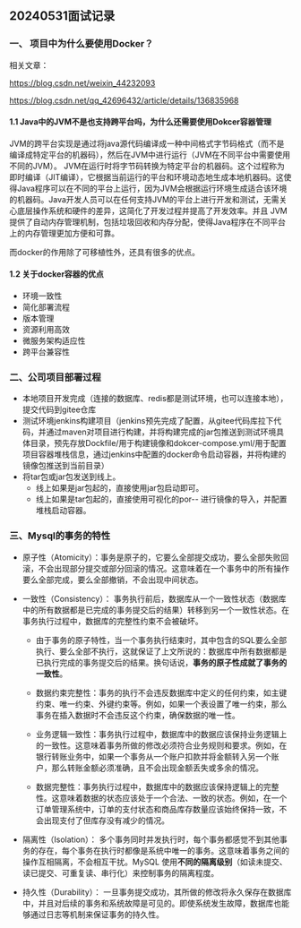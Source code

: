 ## 20240531面试记录

### 一、 项目中为什么要使用Docker？

相关文章：

https://blog.csdn.net/weixin_44232093

https://blog.csdn.net/qq_42696432/article/details/136835968

#### 1.1 Java中的JVM不是也支持跨平台吗，为什么还需要使用Dokcer容器管理

JVM的跨平台实现是通过将java源代码编译成一种中间格式字节码格式（而不是编译成特定平台的机器码），然后在JVM中进行运行（JVM在不同平台中需要使用不同的JVM）。 JVM在运行时将字节码转换为特定平台的机器码。这个过程称为即时编译（JIT编译），它根据当前运行的平台和环境动态地生成本地机器码。这使得Java程序可以在不同的平台上运行，因为JVM会根据运行环境生成适合该环境的机器码。Java开发人员可以在任何支持JVM的平台上进行开发和测试，无需关心底层操作系统和硬件的差异，这简化了开发过程并提高了开发效率。并且 JVM提供了自动内存管理机制，包括垃圾回收和内存分配，使得Java程序在不同平台上的内存管理更加方便和可靠。

而docker的作用除了可移植性外，还具有很多的优点。



#### 1.2 关于docker容器的优点

- 环境一致性
- 简化部署流程
- 版本管理
- 资源利用高效
- 微服务架构适应性
- 跨平台兼容性



### 二、公司项目部署过程

- 本地项目开发完成（连接的数据库、redis都是测试环境，也可以连接本地），提交代码到gitee仓库
- 测试环境jenkins构建项目（jenkins预先完成了配置，从gitee代码库拉下代码，并通过maven对项目进行构建，并将构建完成的jar包推送到测试环境具体目录，预先存放Dockfile/用于构建镜像和dokcer-compose.yml/用于配置项目容器堆栈信息，通过jenkins中配置的docker命令启动容器，并将构建的镜像包推送到当前目录）
- 将tar包或jar包发送到线上。
  - 线上如果是jar包起的，直接使用jar包启动即可。
  - 线上如果是tar包起的，直接使用可视化的por-- 进行镜像的导入，并配置堆栈启动容器。

### 三、Mysql的事务的特性

- 原子性（Atomicity）：事务是原子的，它要么全部提交成功，要么全部失败回滚，不会出现部分提交或部分回滚的情况。这意味着在一个事务中的所有操作要么全部完成，要么全部撤销，不会出现中间状态。

- 一致性（Consistency）： 事务执行前后，数据库从一个一致性状态（数据库中的所有数据都是已完成的事务提交后的结果）转移到另一个一致性状态。在事务执行过程中，数据库的完整性约束不会被破坏。

  - 由于事务的原子特性，当一个事务执行结束时，其中包含的SQL要么全部执行、要么全部不执行，这就保证了上文所说的：数据库中所有数据都是已执行完成的事务提交后的结果。换句话说，**事务的原子性成就了事务的一致性**。

  - 数据约束完整性：事务的执行不会违反数据库中定义的任何约束，如主键约束、唯一约束、外键约束等。例如，如果一个表设置了唯一约束，那么事务在插入数据时不会违反这个约束，确保数据的唯一性。
  - 业务逻辑一致性：事务执行过程中，数据库中的数据应该保持业务逻辑上的一致性。这意味着事务所做的修改必须符合业务规则和要求。例如，在银行转账业务中，如果一个事务从一个账户扣款并将金额转入另一个账户，那么转账金额必须准确，且不会出现金额丢失或多余的情况。
  - 数据完整性：事务执行过程中，数据库中的数据应该保持逻辑上的完整性。这意味着数据的状态应该处于一个合法、一致的状态。例如，在一个订单管理系统中，订单的支付状态和商品库存数量应该始终保持一致，不会出现支付了但库存没有减少的情况。

- 隔离性（Isolation）： 多个事务同时并发执行时，每个事务都感觉不到其他事务的存在，每个事务在执行时都像是系统中唯一的事务。这意味着事务之间的操作互相隔离，不会相互干扰。MySQL 使用**不同的隔离级别**（如读未提交、读已提交、可重复读、串行化）来控制事务的隔离程度。
- 持久性（Durability）： 一旦事务提交成功，其所做的修改将永久保存在数据库中，并且对后续的事务和系统故障是可见的。即使系统发生故障，数据库也能够通过日志等机制来保证事务的持久性。



